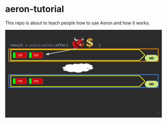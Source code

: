 # aeron-tutorial

This repo is about to teach people how to use Aeron and how it works. 

<p align="center">
  <img src="/img/All together 1.gif">
</p>
